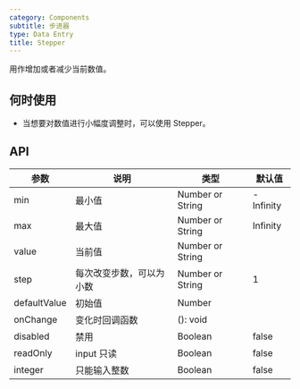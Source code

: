 ```yaml
---
category: Components
subtitle: 步进器
type: Data Entry
title: Stepper
---
```


用作增加或者减少当前数值。

## 何时使用

- 当想要对数值进行小幅度调整时，可以使用 Stepper。

## API

| 参数         | 说明                     | 类型             | 默认值    |
| ------------ | ------------------------ | ---------------- | --------- |
| min          | 最小值                   | Number or String | -Infinity |
| max          | 最大值                   | Number or String | Infinity  |
| value        | 当前值                   | Number or String |           |
| step         | 每次改变步数，可以为小数 | Number or String | 1         |
| defaultValue | 初始值                   | Number           |           |
| onChange     | 变化时回调函数           | (): void         |           |
| disabled     | 禁用                     | Boolean          | false     |
| readOnly     | input 只读               | Boolean          | false     |
| integer      | 只能输入整数             | Boolean          | false     |

